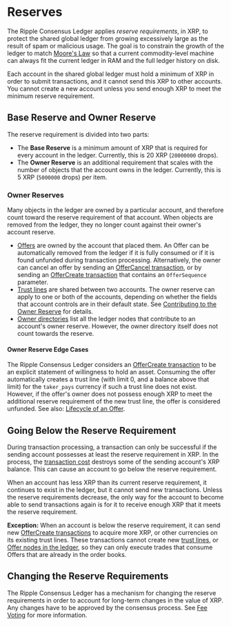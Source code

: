 # Reserves #

The Ripple Consensus Ledger applies _reserve requirements_, in XRP, to protect the shared global ledger from growing excessively large as the result of spam or malicious usage. The goal is to constrain the growth of the ledger to match [Moore's Law](https://en.wikipedia.org/wiki/Moore's_law) so that a current commodity-level machine can always fit the current ledger in RAM and the full ledger history on disk.

Each account in the shared global ledger must hold a minimum of XRP in order to submit transactions, and it cannot send this XRP to other accounts. You cannot create a new account unless you send enough XRP to meet the minimum reserve requirement.


## Base Reserve and Owner Reserve ##

The reserve requirement is divided into two parts:

* The **Base Reserve** is a minimum amount of XRP that is required for every account in the ledger. Currently, this is 20 XRP (`20000000` drops).
* The **Owner Reserve** is an additional requirement that scales with the number of objects that the account owns in the ledger. Currently, this is 5 XRP (`5000000` drops) per item.


### Owner Reserves ###

Many objects in the ledger are owned by a particular account, and therefore count toward the reserve requirement of that account. When objects are removed from the ledger, they no longer count against their owner's account reserve.

* [Offers](ripple-ledger.html#offer) are owned by the account that placed them. An Offer can be automatically removed from the ledger if it is fully consumed or if it is found unfunded during transaction processing. Alternatively, the owner can cancel an offer by sending an [OfferCancel transaction](transactions.html#offercancel), or by sending an [OfferCreate transaction](transactions.html#offercreate) that contains an `OfferSequence` parameter.
* [Trust lines](ripple-ledger.html#ripplestate) are shared between two accounts. The owner reserve can apply to one or both of the accounts, depending on whether the fields that account controls are in their default state. See [Contributing to the Owner Reserve](ripple-ledger.html#contributing-to-the-owner-reserve) for details.
* [Owner directories](ripple-ledger.html#directorynode) list all the ledger nodes that contribute to an account's owner reserve. However, the owner directory itself does not count towards the reserve.

#### Owner Reserve Edge Cases ####

The Ripple Consensus Ledger considers an [OfferCreate transaction](transactions.html#offercreate) to be an explicit statement of willingness to hold an asset. Consuming the offer automatically creates a trust line (with limit 0, and a balance above that limit) for the `taker_pays` currency if such a trust line does not exist. However, if the offer's owner does not possess enough XRP to meet the additional reserve requirement of the new trust line, the offer is considered unfunded. See also: [Lifecycle of an Offer](transactions.html#lifecycle-of-an-offer).



## Going Below the Reserve Requirement ##

During transaction processing, a transaction can only be successful if the sending account possesses at least the reserve requirement in XRP. In the process, the [transaction cost](tx-cost.html) destroys some of the sending account's XRP balance. This can cause an account to go below the reserve requirement.

When an account has less XRP than its current reserve requirement, it continues to exist in the ledger, but it cannot send new transactions. Unless the reserve requirements decrease, the only way for the account to become able to send transactions again is for it to receive enough XRP that it meets the reserve requirement.

**Exception:** When an account is below the reserve requirement, it can send new [OfferCreate transactions](transactions.html#offercreate) to acquire more XRP, or other currencies on its existing trust lines. These transactions cannot create new [trust lines](ripple-ledger.html#ripplestate), or [Offer nodes in the ledger](ripple-ledger.html#offer), so they can only execute trades that consume Offers that are already in the order books.


## Changing the Reserve Requirements ##

The Ripple Consensus Ledger has a mechanism for changing the reserve requirements in order to account for long-term changes in the value of XRP. Any changes have to be approved by the consensus process. See [Fee Voting](fee-voting.html) for more information.

